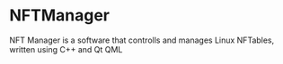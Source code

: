 # NFTManager
NFT Manager is a software that controlls and manages Linux NFTables, written using C++ and Qt QML
